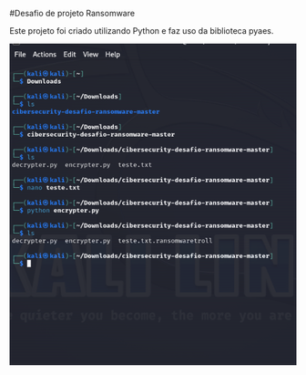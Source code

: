 #Desafio de projeto Ransomware

Este projeto foi criado utilizando Python e faz uso da biblioteca pyaes.


![Alt textl](./img1.png "Optional title")



